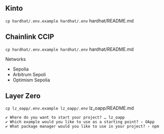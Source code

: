 ## Kinto
`cp hardhat/.env.example hardhat/.env`
hardhat/README.md

## Chainlink CCIP
`cp hardhat/.env.example hardhat/.env`
hardhat/README.md

Networks
* Sepolia
* Arbitrum Sepoli
* Optimism Sepolia

## Layer Zero
`cp lz_oapp/.env.example lz_oapp/.env`
lz_oapp/README.md

```
✔ Where do you want to start your project? … lz_oapp
✔ Which example would you like to use as a starting point? › OApp
✔ What package manager would you like to use in your project? › npm
```

